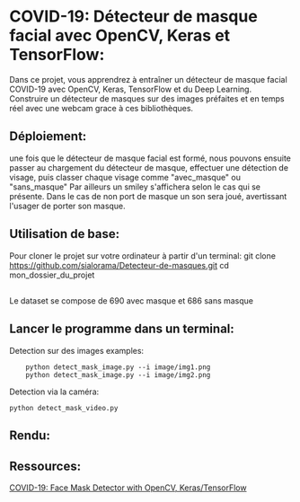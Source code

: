 # COVID-19: Détecteur de masque facial avec OpenCV, Keras et TensorFlow:

Dans ce projet, vous apprendrez à entraîner un détecteur de masque facial COVID-19 avec OpenCV, Keras, TensorFlow et du Deep Learning.
Construire un détecteur de masques sur des images préfaites et en temps réel avec une webcam grace à ces bibliothèques.

## Déploiement:
une fois que le détecteur de masque facial est formé, nous pouvons ensuite passer au chargement du détecteur de masque, effectuer une détection de visage, puis classer chaque visage comme "avec_masque" ou "sans_masque"
Par ailleurs un smiley s'affichera selon le cas qui se présente.
Dans le cas de non port de masque un son sera joué, avertissant l'usager de porter son masque.

## Utilisation de base:
Pour cloner le projet sur votre ordinateur à partir d'un terminal:
git clone https://github.com/sialorama/Detecteur-de-masques.git
cd mon_dossier_du_projet

##
Le dataset se compose de 690 avec masque et 686 sans masque

## Lancer le programme dans un terminal:

Detection sur des images examples:
```
    python detect_mask_image.py --i image/img1.png
    python detect_mask_image.py --i image/img2.png
```
Detection via la caméra:
``` 
python detect_mask_video.py
```

## Rendu:

## Ressources:

[COVID-19: Face Mask Detector with OpenCV, Keras/TensorFlow](https://www.pyimagesearch.com/2020/05/04/covid-19-face-mask-detector-with-opencv-keras-tensorflow-and-deep-learning/)
